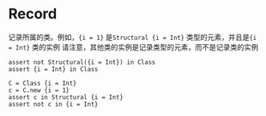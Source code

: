 # Record

记录所属的类。例如，`{i = 1}` 是`Structural {i = Int}` 类型的元素，并且是`{i = Int}` 类的实例
请注意，其他类的实例是记录类型的元素，而不是记录类的实例

```erg
assert not Structural({i = Int}) in Class
assert {i = Int} in Class

C = Class {i = Int}
c = C.new {i = 1}
assert c in Structural {i = Int}
assert not c in {i = Int}
```
